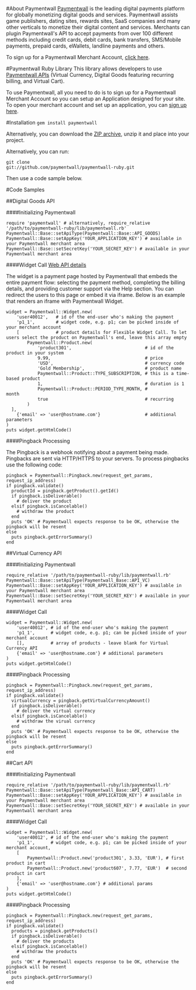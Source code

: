 #About Paymentwall
[Paymentwall](http://paymentwall.com/?source=gh) is the leading digital payments platform for globally monetizing digital goods and services. Paymentwall assists game publishers, dating sites, rewards sites, SaaS companies and many other verticals to monetize their digital content and services. 
Merchants can plugin Paymentwall's API to accept payments from over 100 different methods including credit cards, debit cards, bank transfers, SMS/Mobile payments, prepaid cards, eWallets, landline payments and others. 

To sign up for a Paymentwall Merchant Account, [click here](http://paymentwall.com/signup/merchant?source=gh).

#Paymentwall Ruby Library
This library allows developers to use [Paymentwall APIs](http://paymentwall.com/en/documentation/API-Documentation/722?source=gh) (Virtual Currency, Digital Goods featuring recurring billing, and Virtual Cart).

To use Paymentwall, all you need to do is to sign up for a Paymentwall Merchant Account so you can setup an Application designed for your site.
To open your merchant account and set up an application, you can [sign up here](http://paymentwall.com/signup/merchant?source=gh).

#Installation
<code>gem install paymentwall</code>

Alternatively, you can download the [ZIP archive](https://github.com/paymentwall/paymentwall-ruby/archive/master.zip), unzip it and place into your project.

Alternatively, you can run:

  <code>git clone git://github.com/paymentwall/paymentwall-ruby.git</code>

Then use a code sample below.

#Code Samples

##Digital Goods API

####Initializing Paymentwall
<pre><code>require 'paymentwall' # alternatively, require_relative '/path/to/paymentwall-ruby/lib/paymentwall.rb'
Paymentwall::Base::setApiType(Paymentwall::Base::API_GOODS)
Paymentwall::Base::setAppKey('YOUR_APPLICATION_KEY') # available in your Paymentwall merchant area
Paymentwall::Base::setSecretKey('YOUR_SECRET_KEY') # available in your Paymentwall merchant area
</code></pre>

####Widget Call
[Web API details](http://www.paymentwall.com/en/documentation/Digital-Goods-API/710#paymentwall_widget_call_flexible_widget_call)

The widget is a payment page hosted by Paymentwall that embeds the entire payment flow: selecting the payment method, completing the billing details, and providing customer support via the Help section. You can redirect the users to this page or embed it via iframe. Below is an example that renders an iframe with Paymentwall Widget.

<pre><code>widget = Paymentwall::Widget.new(
	'user40012',   # id of the end-user who's making the payment
	'p1_1',        # widget code, e.g. p1; can be picked inside of your merchant account
	[              # product details for Flexible Widget Call. To let users select the product on Paymentwall's end, leave this array empty
		Paymentwall::Product.new(
			'product301',                            # id of the product in your system
			9.99,                                    # price
			'USD',                                   # currency code
			'Gold Membership',                       # product name
			Paymentwall::Product::TYPE_SUBSCRIPTION, # this is a time-based product
			1,                                       # duration is 1
			Paymentwall::Product::PERIOD_TYPE_MONTH, #               month
			true                                     # recurring
		)
  ],
	{'email' => 'user@hostname.com'}                 # additional parameters
)
puts widget.getHtmlCode()
</code></pre>

####Pingback Processing

The Pingback is a webhook notifying about a payment being made. Pingbacks are sent via HTTP/HTTPS to your servers. To process pingbacks use the following code:
<pre><code>pingback = Paymentwall::Pingback.new(request_get_params, request_ip_address)
if pingback.validate()
  productId = pingback.getProduct().getId()
  if pingback.isDeliverable()
    # deliver the product
  elsif pingback.isCancelable()
    # withdraw the product
  end 
  puts 'OK' # Paymentwall expects response to be OK, otherwise the pingback will be resent
else
  puts pingback.getErrorSummary()
end</code></pre>

##Virtual Currency API

####Initializing Paymentwall
<pre><code>require_relative '/path/to/paymentwall-ruby/lib/paymentwall.rb'
Paymentwall::Base::setApiType(Paymentwall_Base::API_VC)
Paymentwall::Base::setAppKey('YOUR_APPLICATION_KEY') # available in your Paymentwall merchant area
Paymentwall::Base::setSecretKey('YOUR_SECRET_KEY') # available in your Paymentwall merchant area
</code></pre>

####Widget Call
<pre><code>widget = Paymentwall::Widget.new(
	'user40012', # id of the end-user who's making the payment
	'p1_1',      # widget code, e.g. p1; can be picked inside of your merchant account
	[],          # array of products - leave blank for Virtual Currency API
	{'email' => 'user@hostname.com'} # additional parameters
)
puts widget.getHtmlCode()
</code></pre>

####Pingback Processing
<pre><code>pingback = Paymentwall::Pingback.new(request_get_params, request_ip_address)
if pingback.validate()
  virtualCurrency = pingback.getVirtualCurrencyAmount()
  if pingback.isDeliverable()
    # deliver the virtual currency
  elsif pingback.isCancelable()
    # withdraw the virual currency
  end 
  puts 'OK' # Paymentwall expects response to be OK, otherwise the pingback will be resent
else
  puts pingback.getErrorSummary()
end</code></pre>

##Cart API

####Initializing Paymentwall
<pre><code>require_relative '/path/to/paymentwall-ruby/lib/paymentwall.rb'
Paymentwall::Base::setApiType(Paymentwall_Base::API_CART)
Paymentwall::Base::setAppKey('YOUR_APPLICATION_KEY') # available in your Paymentwall merchant area
Paymentwall::Base::setSecretKey('YOUR_SECRET_KEY') # available in your Paymentwall merchant area
</code></pre>

####Widget Call
<pre><code>widget = Paymentwall::Widget.new(
	'user40012', # id of the end-user who's making the payment
	'p1_1',      # widget code, e.g. p1; can be picked inside of your merchant account,
	[
		Paymentwall::Product.new('product301', 3.33, 'EUR'), # first product in cart
		Paymentwall::Product.new('product607', 7.77, 'EUR')  # second product in cart
	],
	{'email' => 'user@hostname.com'} # additional params
)
puts widget.getHtmlCode()</code></pre>

####Pingback Processing
<pre><code>pingback = Paymentwall::Pingback.new(request_get_params, request_ip_address)
if pingback.validate()
  products = pingback.getProducts()
  if pingback.isDeliverable()
    # deliver the products
  elsif pingback.isCancelable()
    # withdraw the products
  end 
  puts 'OK' # Paymentwall expects response to be OK, otherwise the pingback will be resent
else
  puts pingback.getErrorSummary()
end</code></pre>
